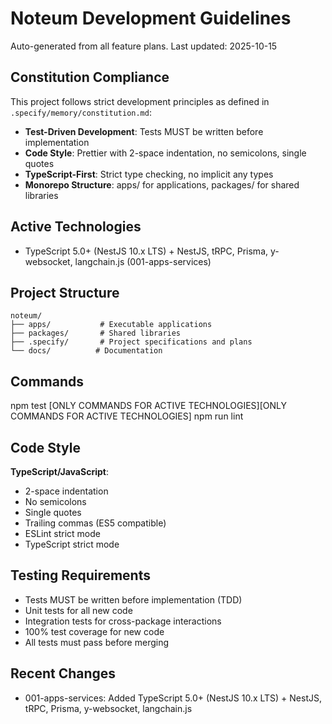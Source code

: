 # Noteum Development Guidelines

Auto-generated from all feature plans. Last updated: 2025-10-15

## Constitution Compliance
This project follows strict development principles as defined in `.specify/memory/constitution.md`:
- **Test-Driven Development**: Tests MUST be written before implementation
- **Code Style**: Prettier with 2-space indentation, no semicolons, single quotes
- **TypeScript-First**: Strict type checking, no implicit any types
- **Monorepo Structure**: apps/ for applications, packages/ for shared libraries

## Active Technologies
- TypeScript 5.0+ (NestJS 10.x LTS) + NestJS, tRPC, Prisma, y-websocket, langchain.js (001-apps-services)

## Project Structure
```
noteum/
├── apps/           # Executable applications
├── packages/       # Shared libraries
├── .specify/       # Project specifications and plans
└── docs/          # Documentation
```

## Commands
npm test [ONLY COMMANDS FOR ACTIVE TECHNOLOGIES][ONLY COMMANDS FOR ACTIVE TECHNOLOGIES] npm run lint

## Code Style
**TypeScript/JavaScript**:
- 2-space indentation
- No semicolons
- Single quotes
- Trailing commas (ES5 compatible)
- ESLint strict mode
- TypeScript strict mode

## Testing Requirements
- Tests MUST be written before implementation (TDD)
- Unit tests for all new code
- Integration tests for cross-package interactions
- 100% test coverage for new code
- All tests must pass before merging

## Recent Changes
- 001-apps-services: Added TypeScript 5.0+ (NestJS 10.x LTS) + NestJS, tRPC, Prisma, y-websocket, langchain.js

<!-- MANUAL ADDITIONS START -->
<!-- MANUAL ADDITIONS END -->
